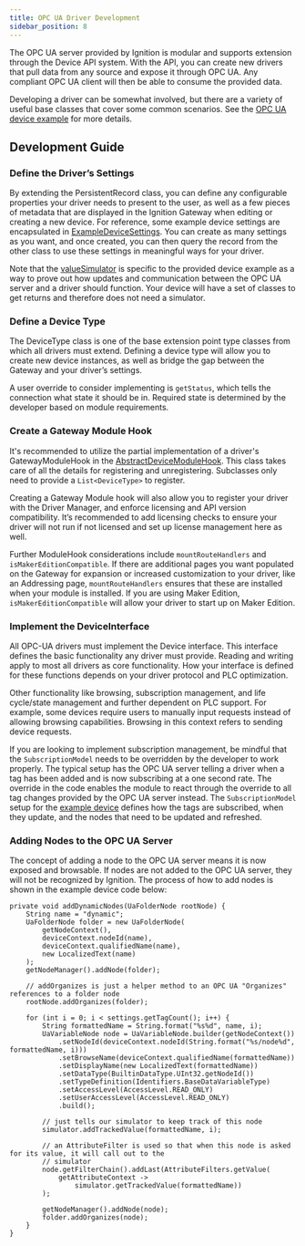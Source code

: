 ```yaml
---
title: OPC UA Driver Development
sidebar_position: 8
---
```

The OPC UA server provided by Ignition is modular and supports extension through the Device API system. With the API, you can create new drivers that pull data from any source and expose it through OPC UA. Any compliant OPC UA client will then be able to consume the provided data.

Developing a driver can be somewhat involved, but there are a variety of useful base classes that cover some common scenarios. See the [OPC UA device example](https://github.com/inductiveautomation/ignition-sdk-examples/tree/master/opc-ua-device) for more details. 

## Development Guide

### Define the Driver’s Settings

By extending the PersistentRecord class, you can define any configurable properties your driver needs to present to the user, as well as a few pieces of metadata that are displayed in the Ignition Gateway when editing or creating a new device. For reference, some example device settings are encapsulated in [ExampleDeviceSettings](https://github.com/inductiveautomation/ignition-sdk-examples/blob/master/opc-ua-device/opc-ua-device-gateway/src/main/java/com/inductiveautomation/ignition/examples/tagdriver/configuration/settings/ExampleDeviceSettings.java). You can create as many settings as you want, and once created, you can then query the record from the other class to use these settings in meaningful ways for your driver. 

Note that the [valueSimulator](https://github.com/inductiveautomation/ignition-sdk-examples/blob/master/opc-ua-device/opc-ua-device-gateway/src/main/java/com/inductiveautomation/ignition/examples/tagdriver/configuration/ValueSimulator.java) is specific to the provided device example as a way to prove out how updates and communication between the OPC UA server and a driver should function. Your device will have a set of classes to get returns and therefore does not need a simulator. 

### Define a Device Type

The DeviceType class is one of the base extension point type classes from which all drivers must extend. Defining a device type will allow you to create new device instances, as well as bridge the gap between the Gateway and your driver’s settings.

A user override to consider implementing is `getStatus`, which tells the connection what state it should be in. Required state is determined by the developer based on module requirements.


### Create a Gateway Module Hook

It's recommended to utilize the partial implementation of a driver's GatewayModuleHook in the [AbstractDeviceModuleHook](https://github.com/inductiveautomation/ignition-sdk-examples/blob/master/opc-ua-device/opc-ua-device-gateway/src/main/java/com/inductiveautomation/ignition/examples/tagdriver/ModuleHook.java). This class takes care of all the details for registering and unregistering. Subclasses only need to provide a `List<DeviceType>` to register. 

Creating a Gateway Module hook will also allow you to register your driver with the Driver Manager, and enforce licensing and API version compatibility. It’s recommended to add licensing checks to ensure your driver will not run if not licensed and set up license management here as well. 

Further ModuleHook considerations include `mountRouteHandlers` and `isMakerEditionCompatible`. If there are additional pages you want populated on the Gateway for expansion or increased customization to your driver, like an Addressing page, `mountRouteHandlers` ensures that these are installed when your module is installed. If you are using Maker Edition, `isMakerEditionCompatible` will allow your driver to start up on Maker Edition. 


### Implement the DeviceInterface

All OPC-UA drivers must implement the Device interface. This interface defines the basic functionality any driver must provide. Reading and writing apply to most all drivers as core functionality. How your interface is defined for these functions depends on your driver protocol and PLC optimization.  

Other functionality like browsing, subscription management, and life cycle/state management and further dependent on PLC support. For example, some devices require users to manually input requests instead of allowing browsing capabilities. Browsing in this context refers to sending device requests.

If you are looking to implement subscription management, be mindful that the `SubscriptionModel` needs to be overridden by the developer to work properly. The typical setup has the OPC UA server telling a driver when a tag has been added and is now subscribing at a one second rate. The override in the code enables the module to react through the override to all tag changes provided by the OPC UA server instead. The `SubscriptionModel` setup for the [example device](https://github.com/inductiveautomation/ignition-sdk-examples/blob/master/opc-ua-device/opc-ua-device-gateway/src/main/java/com/inductiveautomation/ignition/examples/tagdriver/ExampleDevice.java) defines how the tags are subscribed, when they update, and the nodes that need to be updated and refreshed.

### Adding Nodes to the OPC UA Server

The concept of adding a node to the OPC UA server means it is now exposed and browsable. If nodes are not added to the OPC UA server, they will not be recognized by Ignition. The process of how to add nodes is shown in the example device code below:
  
    private void addDynamicNodes(UaFolderNode rootNode) {
        String name = "dynamic";
        UaFolderNode folder = new UaFolderNode(
            getNodeContext(),
            deviceContext.nodeId(name),
            deviceContext.qualifiedName(name),
            new LocalizedText(name)
        );
        getNodeManager().addNode(folder);

        // addOrganizes is just a helper method to an OPC UA "Organizes" references to a folder node
        rootNode.addOrganizes(folder);

        for (int i = 0; i < settings.getTagCount(); i++) {
            String formattedName = String.format("%s%d", name, i);
            UaVariableNode node = UaVariableNode.builder(getNodeContext())
                .setNodeId(deviceContext.nodeId(String.format("%s/node%d", formattedName, i)))
                .setBrowseName(deviceContext.qualifiedName(formattedName))
                .setDisplayName(new LocalizedText(formattedName))
                .setDataType(BuiltinDataType.UInt32.getNodeId())
                .setTypeDefinition(Identifiers.BaseDataVariableType)
                .setAccessLevel(AccessLevel.READ_ONLY)
                .setUserAccessLevel(AccessLevel.READ_ONLY)
                .build();

            // just tells our simulator to keep track of this node
            simulator.addTrackedValue(formattedName, i);

            // an AttributeFilter is used so that when this node is asked for its value, it will call out to the
            // simulator
            node.getFilterChain().addLast(AttributeFilters.getValue(
                getAttributeContext ->
                    simulator.getTrackedValue(formattedName))
            );

            getNodeManager().addNode(node);
            folder.addOrganizes(node);
        }
    }

